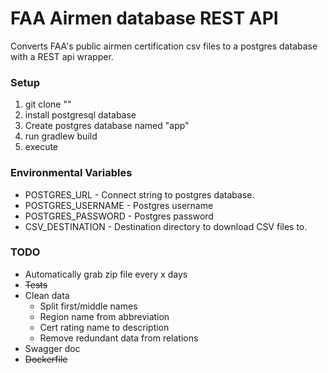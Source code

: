 # FAA Airmen database REST API
Converts FAA's public airmen certification csv files to a postgres database with a REST api wrapper.

### Setup
1. git clone ""
2. install postgresql database
3. Create postgres database named "app"
4. run gradlew build
5. execute

### Environmental Variables
 - POSTGRES_URL -  Connect string to postgres database.
 - POSTGRES_USERNAME - Postgres username
 - POSTGRES_PASSWORD - Postgres password
 - CSV_DESTINATION - Destination directory to download CSV files to.

### TODO
 - Automatically grab zip file every x days
 - ~~Tests~~
 - Clean data
   - Split first/middle names
   - Region name from abbreviation
   - Cert rating name to description
   - Remove redundant data from relations
 - Swagger doc
 - ~~Dockerfile~~